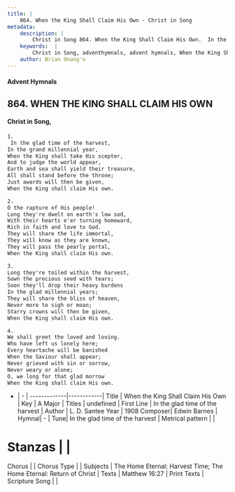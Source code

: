 ```yaml
---
title: |
    864. When the King Shall Claim His Own - Christ in Song
metadata:
    description: |
        Christ in Song 864. When the King Shall Claim His Own.  In the glad time of the harvest, In the grand millennial year, When the King shall take His scepter, And to judge the world appear, Earth and sea shall yield their treasure, All shall stand before the throne; Just awards will then be given, When the King shall claim His own.
    keywords:  |
        Christ in Song, adventhymnals, advent hymnals, When the King Shall Claim His Own, In the glad time of the harvest. 
    author: Brian Onang'o
---
```


#### Advent Hymnals
## 864. WHEN THE KING SHALL CLAIM HIS OWN
####  Christ in Song,

```txt
1.
 In the glad time of the harvest,
In the grand millennial year,
When the King shall take His scepter,
And to judge the world appear,
Earth and sea shall yield their treasure,
All shall stand before the throne;
Just awards will then be given,
When the King shall claim His own.

2.
O the rapture of His people!
Long they're dwelt on earth's low sod,
With their hearts e'er turning homeward,
Rich in faith and love to God.
They will share the life immortal,
They will know as they are known,
They will pass the pearly portal,
When the King shall claim His own.

3.
Long they're toiled within the harvest,
Sown the precious seed with tears;
Soon they'll drop their heavy burdens
In the glad millennial years;
They will share the bliss of heaven,
Never more to sigh or moan;
Starry crowns will then be given,
When the King shall claim His own.

4.
We shall greet the loved and loving.
Who have left us lonely here;
Every heartache will be banished
When the Saviour shall appear;
Never grieved with sin or sorrow,
Never weary or alone;
O, we long for that glad morrow
When the King shall claim His own.

```

- |   -  |
-------------|------------|
Title | When the King Shall Claim His Own |
Key | A Major |
Titles | undefined |
First Line | In the glad time of the harvest |
Author | L. D. Santee
Year | 1908
Composer| Edwin Barnes |
Hymnal|  - |
Tune| In the glad time of the harvest |
Metrical pattern | |
# Stanzas |  |
Chorus |  |
Chorus Type |  |
Subjects | The Home Eternal: Harvest Time; The Home Eternal: Return of Christ |
Texts | Matthew 16:27 |
Print Texts | 
Scripture Song |  |
    
